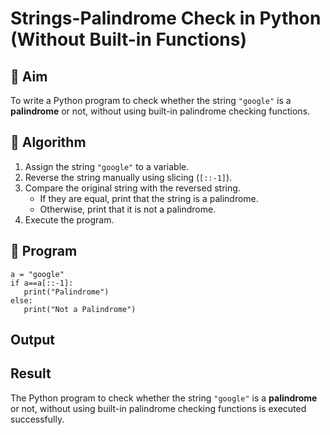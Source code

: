 # Strings-Palindrome Check in Python (Without Built-in Functions)

## 🎯 Aim
To write a Python program to check whether the string `"google"` is a **palindrome** or not, without using built-in palindrome checking functions.

## 🧠 Algorithm
1. Assign the string `"google"` to a variable.
2. Reverse the string manually using slicing (`[::-1]`).
3. Compare the original string with the reversed string.
   - If they are equal, print that the string is a palindrome.
   - Otherwise, print that it is not a palindrome.
4. Execute the program.

## 🧾 Program
```
a = "google"
if a==a[::-1]:
   print("Palindrome")
else:
   print("Not a Palindrome")
```

## Output

## Result
The Python program to check whether the string `"google"` is a **palindrome** or not, without using built-in palindrome checking functions is executed successfully.

